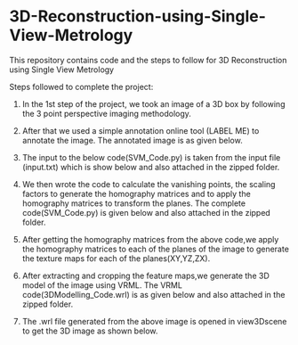 # 3D-Reconstruction-using-Single-View-Metrology
This repository contains code and the steps to follow for 3D Reconstruction using Single View Metrology

Steps followed to complete the project:

1. In the 1st step of the project, we took an image of a 3D box by following the 3 point
perspective imaging methodology. 

2. After that we used a simple annotation online tool (LABEL ME) to annotate the image.
The annotated image is as given below.

3. The input to the below code(SVM_Code.py) is taken from the input file (input.txt)
which is show below and also attached in the zipped folder.

4. We then wrote the code to calculate the vanishing points, the scaling factors to generate
the homography matrices and to apply the homography matrices to transform the planes.
The complete code(SVM_Code.py) is given below and also attached in the zipped
folder.

5. After getting the homography matrices from the above code,we apply the homography
matrices to each of the planes of the image to generate the texture maps for each of the
planes(XY,YZ,ZX). 

6. After extracting and cropping the feature maps,we generate the 3D model of the image
using VRML. The VRML code(3DModelling_Code.wrl) is as given below and also
attached in the zipped folder.

7. The .wrl file generated from the above image is opened in view3Dscene to get the 3D
image as shown below.

